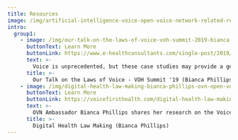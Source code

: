 ```yaml
---
title: Resources
image: /img/artificial-intelligence-voice-open-voice-network-related-resources.jpg
intro:
  group1:
    - image: /img/our-talk-on-the-laws-of-voice-voh-summit-2019-bianca-phillips-ovn-open-voice-network.png
      buttonText: Learn More
      buttonLink: https://www.e-healthconsultants.com/single-post/2019/08/25/Our-Talk-on-the-Laws-of-Voice-at-the-VOH-Summit---A-Recap
      text: >-
        Voice is unprecedented, but these case studies may provide a general guideline to law making. 
      title: >-
        Our Talk on the Laws of Voice - VOH Summit '19 (Bianca Phillips)
    - image: /img/digital-health-law-making-bianca-phillips-ovn-open-voice-network.png
      buttonText: Learn More
      buttonLink: https://voicefirsthealth.com/digital-health-law-making-with-bianca-phillips-2/
      text: >-
        OVN Ambassador Bianca Phillips shares her research on the Voice First Health Podcast. 
      title: >-
        Digital Health Law Making (Bianca Phillips)
---
```

